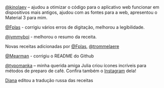 [@kinolaev](https://github.com/kinolaev) – ajudou a otimizar o código para o aplicativo web funcionar em dispositivos mais antigos, ajudou com as fontes para a web, apresentou o Material 3 para mim.

[@Fplas](https://github.com/Fplas) - corrigiu vários erros de digitação, melhorou a legibilidade.

[@jymmyboi](https://github.com/jymmyboi) - melhorou o resumo da receita.

Novas receitas adicionadas por [@Fplas](https://github.com/Fplas), [@trommelaere](https://github.com/trommelaere)

[@Mearman](https://github.com/Mearman) - corrigiu o README do Github

[@typomanka](https://github.com/typomanka) – minha querida amiga Julia criou ícones incríveis para métodos de preparo de café. Confira também o [Instagram](https://www.instagram.com/typomanka/) dela!

[Diana](https://diana.karliner.pro/) editou a tradução russa das receitas
